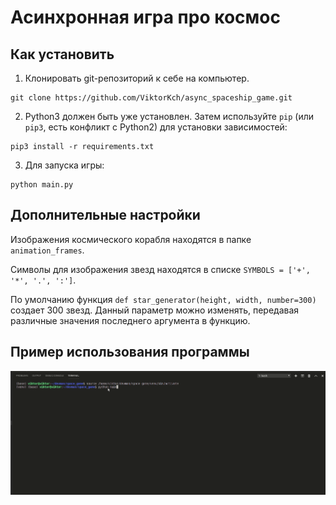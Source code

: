 # Асинхронная игра про космос

## Как установить

1. Клонировать git-репозиторий к себе на компьютер.

```
git clone https://github.com/ViktorKch/async_spaceship_game.git
```

2. Python3 должен быть уже установлен. 
Затем используйте `pip` (или `pip3`, есть конфликт с Python2) для установки зависимостей:

```
pip3 install -r requirements.txt
```

3. Для запуска игры:

```
python main.py
```

## Дополнительные настройки

Изображения космического корабля находятся в папке `animation_frames`.

Символы для изображения звезд находятся в списке `SYMBOLS = ['+', '*', '.', ':']`.

По умолчанию функция `def star_generator(height, width, number=300)` создает 300 звезд. Данный параметр можно изменять, передавая различные значения последнего аргумента в функцию.

## Пример использования программы

![Sample](https://github.com/ViktorKch/images/blob/master/space_game.gif)